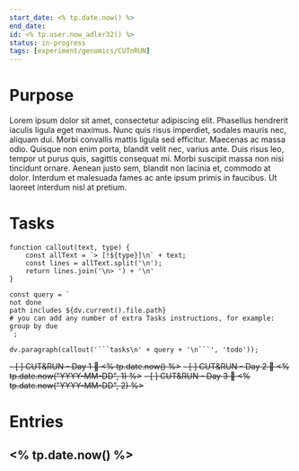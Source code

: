 ```yaml
---
start_date: <% tp.date.now() %>
end_date:
id: <% tp.user.now_adler32() %>
status: in-progress
tags: [experiment/genomics/CUTnRUN]
---
```

# Purpose
Lorem ipsum dolor sit amet, consectetur adipiscing elit. Phasellus hendrerit iaculis ligula eget maximus. Nunc quis risus imperdiet, sodales mauris nec, aliquam dui. Morbi convallis mattis ligula sed efficitur. Maecenas ac massa odio. Quisque non enim porta, blandit velit nec, varius ante. Duis risus leo, tempor ut purus quis, sagittis consequat mi. Morbi suscipit massa non nisi tincidunt ornare. Aenean justo sem, blandit non lacinia et, commodo at dolor. Interdum et malesuada fames ac ante ipsum primis in faucibus. Ut laoreet interdum nisl at pretium.

# Tasks
```dataviewjs
function callout(text, type) {
    const allText = `> [!${type}]\n` + text;
    const lines = allText.split('\n');
    return lines.join('\n> ') + '\n'
}

const query = `
not done
path includes ${dv.current().file.path}
# you can add any number of extra Tasks instructions, for example:
group by due
`;

dv.paragraph(callout('```tasks\n' + query + '\n```', 'todo'));
```
<del>- [ ] CUT&RUN - Day 1 📅 <% tp.date.now() %></del>
<del>- [ ] CUT&RUN - Day 2 📅 <% tp.date.now("YYYY-MM-DD", 1) %></del>
<del>- [ ] CUT&RUN - Day 3 📅 <% tp.date.now("YYYY-MM-DD", 2) %></del>

# Entries
## <% tp.date.now() %>
